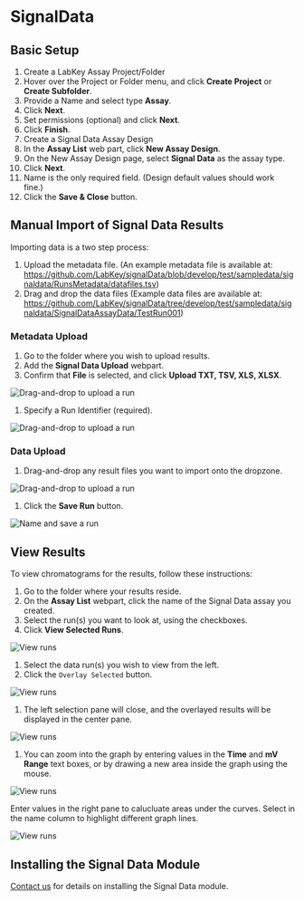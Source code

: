 # SignalData

## Basic Setup ##

1. Create a LabKey Assay Project/Folder
  1. Hover over the Project or Folder menu, and click **Create Project** or **Create Subfolder**.
  1. Provide a Name and select type **Assay**.
  1. Click **Next**.
  1. Set permissions (optional) and click **Next**.
  1. Click **Finish**.
1. Create a Signal Data Assay Design
  1.  In the **Assay List** web part, click **New Assay Design**.
  1.  On the New Assay Design page, select **Signal Data** as the assay type.
  1.  Click **Next**.
  1.  Name is the only required field. (Design default values should work fine.)
  1.  Click the **Save & Close** button.

## Manual Import of Signal Data Results ##

Importing data is a two step process:

1. Upload the metadata file. (An example metadata file is available at: https://github.com/LabKey/signalData/blob/develop/test/sampledata/signaldata/RunsMetadata/datafiles.tsv)
1. Drag and drop the data files (Example data files are available at: https://github.com/LabKey/signalData/tree/develop/test/sampledata/signaldata/SignalDataAssayData/TestRun001)

### Metadata Upload

1. Go to the folder where you wish to upload results.
1. Add the **Signal Data Upload** webpart.
1. Confirm that **File** is selected, and click **Upload TXT, TSV, XLS, XLSX**.

![Drag-and-drop to upload a run](https://www.labkey.org/wiki/home/Documentation/download.view?entityId=303de39a-f9df-1033-93d6-a3afb15978a8&name=signal1.png)

1. Specify a Run Identifier (required).

![Drag-and-drop to upload a run](https://www.labkey.org/wiki/home/Documentation/download.view?entityId=303de39a-f9df-1033-93d6-a3afb15978a8&name=signal2.png)

### Data Upload

1. Drag-and-drop any result files you want to import onto the dropzone.

![Drag-and-drop to upload a run](https://www.labkey.org/wiki/home/Documentation/download.view?entityId=303de39a-f9df-1033-93d6-a3afb15978a8&name=signal3.png)

1. Click the **Save Run** button.

![Name and save a run](https://www.labkey.org/wiki/home/Documentation/download.view?entityId=303de39a-f9df-1033-93d6-a3afb15978a8&name=signal4.png)

## View Results ##

To view chromatograms for the results, follow these instructions:

1. Go to the folder where your results reside.
1. On the **Assay List** webpart, click the name of the Signal Data assay you created.
1. Select the run(s) you want to look at, using the checkboxes.
1. Click **View Selected Runs**.

![View runs](https://www.labkey.org/wiki/home/Documentation/download.view?entityId=303de39a-f9df-1033-93d6-a3afb15978a8&name=hplc3.png) 

1. Select the data run(s) you wish to view from the left.
1. Click the `Overlay Selected` button.

![View runs](https://www.labkey.org/wiki/home/Documentation/download.view?entityId=303de39a-f9df-1033-93d6-a3afb15978a8&name=hplc4.png) 

1. The left selection pane will close, and the overlayed results will be displayed in the center pane.

![View runs](https://www.labkey.org/wiki/home/Documentation/download.view?entityId=303de39a-f9df-1033-93d6-a3afb15978a8&name=hplc5.png) 

1. You can zoom into the graph by entering values in the **Time** and **mV Range** text boxes, or by drawing a new area inside the graph using the mouse.

![View runs](https://www.labkey.org/wiki/home/Documentation/download.view?entityId=303de39a-f9df-1033-93d6-a3afb15978a8&name=hplc6.png) 

Enter values in the right pane to calucluate areas under the curves. Select in the name column to highlight different graph lines.

![View runs](https://www.labkey.org/wiki/home/Documentation/download.view?entityId=303de39a-f9df-1033-93d6-a3afb15978a8&name=hplc7.png) 

## Installing the Signal Data Module ##

[Contact us](https://www.labkey.com/company/contact-us) for details on installing the Signal Data module.


